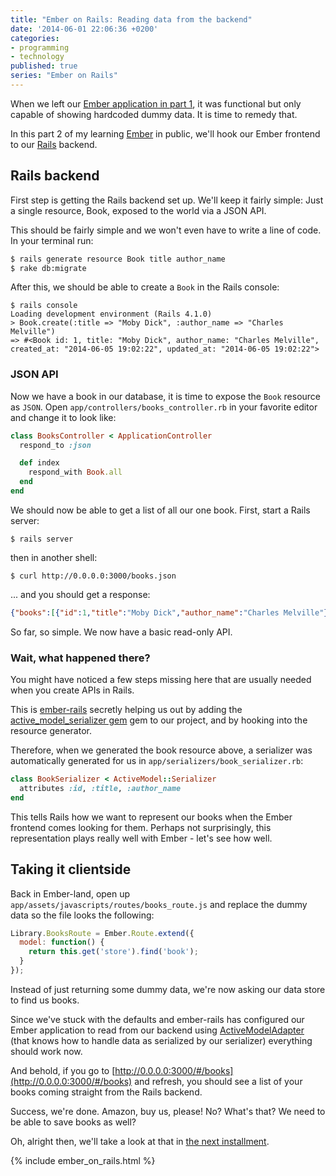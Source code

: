 ```yaml
---
title: "Ember on Rails: Reading data from the backend"
date: '2014-06-01 22:06:36 +0200'
categories:
- programming
- technology
published: true
series: "Ember on Rails"
---
```


When we left our [Ember application in part 1](https://mentalized.net/journal/2014/06/01/ember-on-rails-01/), it was functional but only capable of showing hardcoded dummy data. It is time to remedy that.

In this part 2 of my learning [Ember](http://emberjs.com) in public, we'll hook our Ember frontend to our [Rails](http://rubyonrails.org) backend.

<!--more-->

## Rails backend

First step is getting the Rails backend set up. We'll keep it fairly simple: Just a single resource, Book, exposed to the world via a JSON API.

This should be fairly simple and we won't even have to write a line of code. In your terminal run:

```bash
$ rails generate resource Book title author_name
$ rake db:migrate
```

After this, we should be able to create a `Book` in the Rails console:

```
$ rails console
Loading development environment (Rails 4.1.0)
> Book.create(:title => "Moby Dick", :author_name => "Charles Melville")
=> #<Book id: 1, title: "Moby Dick", author_name: "Charles Melville", created_at: "2014-06-05 19:02:22", updated_at: "2014-06-05 19:02:22">
```

### JSON API

Now we have a book in our database, it is time to expose the `Book` resource as `JSON`. Open `app/controllers/books_controller.rb` in your favorite editor and change it to look like:

```ruby
class BooksController < ApplicationController
  respond_to :json

  def index
    respond_with Book.all
  end
end
```

We should now be able to get a list of all our one book. First, start a Rails server:

    $ rails server

then in another shell:

    $ curl http://0.0.0.0:3000/books.json

... and you should get a response:

```json
{"books":[{"id":1,"title":"Moby Dick","author_name":"Charles Melville"}]}
```

So far, so simple. We now have a basic read-only API.

### Wait, what happened there?

You might have noticed a few steps missing here that are usually needed when you create APIs in Rails.

This is [ember-rails](http://rubygems.org/gems/ember-rails) secretly helping us out by adding the [active\_model\_serializer gem](https://rubygems.org/gems/active_model_serializers) gem to our project, and by hooking into the resource generator.

Therefore, when we generated the book resource above, a serializer was automatically generated for us in `app/serializers/book_serializer.rb`:

```ruby
class BookSerializer < ActiveModel::Serializer
  attributes :id, :title, :author_name
end
```

This tells Rails how we want to represent our books when the Ember frontend comes looking for them. Perhaps not surprisingly, this representation plays really well with Ember - let's see how well.

## Taking it clientside

Back in Ember-land, open up `app/assets/javascripts/routes/books_route.js` and replace the dummy data so the file looks the following:

```javascript
Library.BooksRoute = Ember.Route.extend({
  model: function() {
    return this.get('store').find('book');
  }
});
```

Instead of just returning some dummy data, we're now asking our data store to find us books.

Since we've stuck with the defaults and ember-rails has configured our Ember application to read from our backend using [ActiveModelAdapter](http://emberjs.com/api/data/classes/DS.ActiveModelAdapter.html) (that knows how to handle data as serialized by our serializer) everything should work now.

And behold, if you go to [http://0.0.0.0:3000/#/books](http://0.0.0.0:3000/#/books) and refresh, you should see a list of your books coming straight from the Rails backend.

Success, we're done. Amazon, buy us, please! No? What's that? We need to be able to save books as well?

Oh, alright then, we'll take a look at that in [the next installment](/journal/2014/06/10/ember-on-rails-03).


{% include ember_on_rails.html %}
